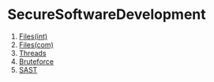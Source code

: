 # SecureSoftwareDevelopment

1. [Files(int)](Files(int))
2. [Files(com)](Files(com))
3. [Threads](Threads)
4. [Bruteforce](Bruteforce)
5. [SAST](SAST)
